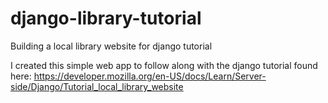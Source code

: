 # django-library-tutorial
Building a local library website for django tutorial

I created this simple web app to follow along with the django tutorial found here:
https://developer.mozilla.org/en-US/docs/Learn/Server-side/Django/Tutorial_local_library_website
